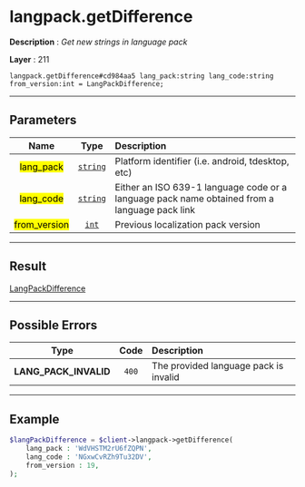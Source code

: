 # langpack.getDifference

**Description** : *Get new strings in language pack*

**Layer** : 211

```tl
langpack.getDifference#cd984aa5 lang_pack:string lang_code:string from_version:int = LangPackDifference;
```

---

## Parameters

| Name | Type | Description |
| :---: | :---: | :--- |
| <mark>lang_pack</mark> | [`string`](type/string) | Platform identifier (i.e. android, tdesktop, etc) |
| <mark>lang_code</mark> | [`string`](type/string) | Either an ISO 639-1 language code or a language pack name obtained from a language pack link |
| <mark>from_version</mark> | [`int`](type/int) | Previous localization pack version |

---

## Result

[LangPackDifference](type/LangPackDifference)

---

## Possible Errors

| Type | Code | Description |
| :---: | :---: | :--- |
| **LANG_PACK_INVALID** | `400` | The provided language pack is invalid |

---

## Example

```php
$langPackDifference = $client->langpack->getDifference(
	lang_pack : 'WdVHSTM2rU6fZQPN',
	lang_code : 'NGxwCvRZh9Tu32DV',
	from_version : 19,
);
```